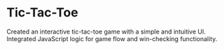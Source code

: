 # Tic-Tac-Toe
Created an interactive tic-tac-toe game with a simple and intuitive UI. Integrated JavaScript logic for game flow and win-checking functionality.
